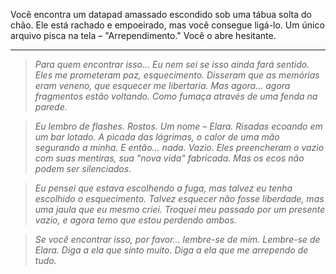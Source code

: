 Você encontra um datapad amassado escondido sob uma tábua solta do chão. Ele está rachado e empoeirado, mas você consegue ligá-lo. Um único arquivo pisca na tela – "Arrependimento." Você o abre hesitante.

---

> _Para quem encontrar isso... Eu nem sei se isso ainda fará sentido. Eles me prometeram paz, esquecimento. Disseram que as memórias eram veneno, que esquecer me libertaria. Mas agora… agora fragmentos estão voltando. Como fumaça através de uma fenda na parede._

> _Eu lembro de flashes. Rostos. Um nome – Elara. Risadas ecoando em um bar lotado. A picada das lágrimas, o calor de uma mão segurando a minha. E então… nada. Vazio. Eles preencheram o vazio com suas mentiras, sua "nova vida" fabricada. Mas os ecos não podem ser silenciados._

> _Eu pensei que estava escolhendo a fuga, mas talvez eu tenha escolhido o esquecimento. Talvez esquecer não fosse liberdade, mas uma jaula que eu mesmo criei. Troquei meu passado por um presente vazio, e agora temo que estou perdendo ambos._

> _Se você encontrar isso, por favor… lembre-se de mim. Lembre-se de Elara. Diga a ela que sinto muito. Diga a ela que me arrependo de tudo._
